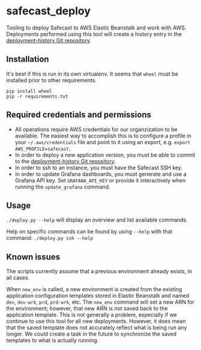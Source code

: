 # safecast_deploy

Tooling to deploy Safecast to AWS Elastic Beanstalk and work with AWS. Deployments performed using this tool will create a history entry in the [deployment-history Git repository](https://github.com/Safecast/deployment-history/).

## Installation

It's best if this is run in its own virtualenv. It seems that `wheel` must be installed prior to other requirements.

```
pip install wheel
pip -r requirements.txt
```

## Required credentials and permissions

* All operations require AWS credentials for our organzization to be available. The easiest way to accomplish this is to configure a profile in your `~/.aws/credentials` file and point to it using an export, e.g. `export AWS_PROFILE=safecast`.
* In order to deploy a new application version, you must be able to commit to the [deployment-history Git repository](https://github.com/Safecast/deployment-history/).
* In order to ssh to an instance, you must have the Safecast SSH key.
* In order to update Grafana dashboards, you must generate and use a Grafana API key. Set `GRAFANA_API_KEY` or provide it interactively when running the `update_grafana` command.

## Usage

`./deploy.py --help` will display an overview and list available commands.

Help on specific commands can be found by using `--help` with that command: `./deploy.py ssh --help`

## Known issues

The scripts currently assume that a previous environment already exists, in all cases.

When `new_env` is called, a new environment is created from the existing application configuration templates stored in Elastic Beanstalk and named `dev`, `dev-wrk`, `prd`, `prd-wrk`, etc. The `new_env` command will set a new ARN for the environment; however, that new ARN is not saved back to the application template. This is not generally a problem, especially if we continue to use this tool for all new deployments. However, it does mean that the saved template does not accurately reflect what is being run any longer. We could create a task in the future to synchronize the saved templates to what is actually running.
